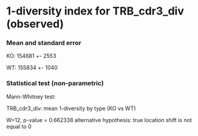 


# 1-diversity index for TRB_cdr3_div (observed)

### Mean and standard error

KO: 154681 +- 2553

WT: 155834 +- 1040

### Statistical test (non-parametric)

Mann-Whitney test:

 TRB_cdr3_div: mean 1-diversity by type (KO vs WT)

W=12, p-value = 0.662338
alternative hypothesis: true location shift is not equal to 0


